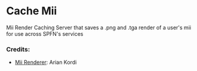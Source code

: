 # Cache Mii
Mii Render Caching Server that saves a .png and .tga render of a user's mii for use across SPFN's services

### Credits: 
- [Mii Renderer](https://mii-unsecure.ariankordi.net/): Arian Kordi
